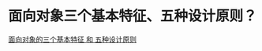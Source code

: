 # 面向对象三个基本特征、五种设计原则？

[面向对象的三个基本特征 和 五种设计原则](https://blog.csdn.net/cancan8538/article/details/8057095)